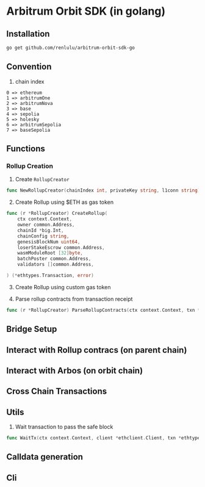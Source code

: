 # Arbitrum Orbit SDK (in golang)

## Installation

```bash
go get github.com/renlulu/arbitrum-orbit-sdk-go
```

## Convention

1. chain index

```
0 => ethereum
1 => arbitrumOne
2 => arbitrumNova
3 => base
4 => sepolia
5 => holesky
6 => arbitrumSepolia
7 => baseSepolia
```

## Functions

### Rollup Creation

1. Create `RollupCreator`

```go
func NewRollupCreator(chainIndex int, privateKey string, l1conn string) (*RollupCreator, error)
```

2. Create Rollup using $ETH as gas token

```go
func (r *RollupCreator) CreateRollup(
	ctx context.Context,
	owner common.Address,
	chainId *big.Int,
	chainConfig string,
	genesisBlockNum uint64,
	loserStakeEscrow common.Address,
	wasmModuleRoot [32]byte,
	batchPoster common.Address,
	validators []common.Address,

) (*ethtypes.Transaction, error)
```

3. Create Rollup using custom gas token

4. Parse rollup contracts from transaction receipt

```go
func (r *RollupCreator) ParseRollupContracts(ctx context.Context, txn *ethtypes.Transaction) (*bindings.RollupCreatorRollupCreated, error)
```

## Bridge Setup

## Interact with Rollup contracs (on parent chain)

## Interact  with Arbos (on orbit chain)

## Cross Chain Transactions

## Utils

1. Wait transaction to pass the safe block

```go
func WaitTx(ctx context.Context, client *ethclient.Client, txn *ethtypes.Transaction, waitForSafePoll bool) error
```

## Calldata generation

## Cli